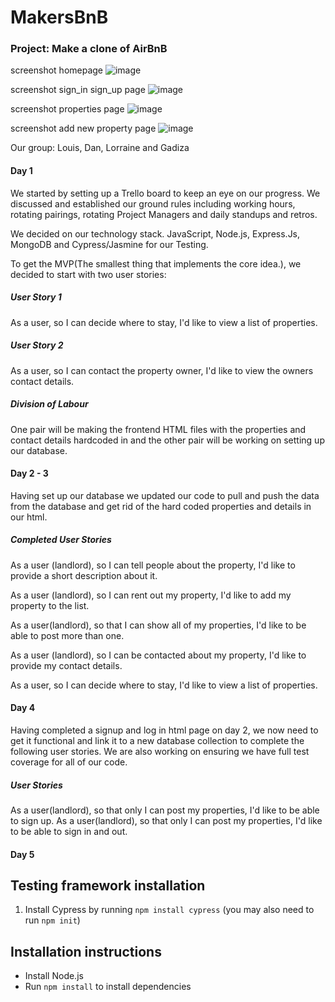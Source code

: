 # MakersBnB


### Project: Make a clone of AirBnB
screenshot homepage
![image](https://user-images.githubusercontent.com/33194929/39360444-2b6a88ec-4a16-11e8-8cce-54fb1b8fcf07.png)

screenshot sign_in sign_up page
![image](https://user-images.githubusercontent.com/33194929/39360574-c2a48eba-4a16-11e8-8349-0cdd248adb49.png)

screenshot properties page
![image](https://user-images.githubusercontent.com/33194929/39360653-f99bfc50-4a16-11e8-8c16-d18094e5dd43.png)

screenshot add new property page
![image](https://user-images.githubusercontent.com/33194929/39360675-163b4d3e-4a17-11e8-9d8a-71aae8e29252.png)

Our group: Louis, Dan, Lorraine and Gadiza

#### Day 1

We started by setting up a Trello board to keep an eye on our progress. We discussed and established our ground rules including working hours, rotating pairings, rotating Project Managers and daily standups and retros.

We decided on our technology stack. JavaScript, Node.js, Express.Js, MongoDB and Cypress/Jasmine for our Testing.

To get the MVP(The smallest thing that implements the core idea.), we decided to start with two user stories:

##### User Story 1

As a user, so I can decide where to stay, I'd like to view a list of properties.

##### User Story 2

As a user, so I can contact the property owner, I'd like to view the owners contact details.

##### Division of Labour

One pair will be making the frontend HTML files with the properties and contact details hardcoded in and the other pair will be working on setting up our database.


#### Day 2 - 3

Having set up our database we updated our code to pull and push the data from the database and get rid of the hard coded properties and details in our html.

##### Completed User Stories

As a user (landlord), so I can tell people about the property, I'd like to provide a short description about it.

As a user (landlord), so I can rent out my property, I'd like to add my property to the list.

As a user(landlord), so that I can show all of my properties, I'd like to be able to post more than one.

As a user (landlord), so I can be contacted about my property, I'd like to provide my contact details.

As a user, so I can decide where to stay, I'd like to view a list of properties.

#### Day 4

Having completed a signup and log in html page on day 2, we now need to get it functional and link it to a new database collection to complete the following user stories. We are also working on ensuring we have full test coverage for all of our code.

##### User Stories

As a user(landlord), so that only I can post my properties, I'd like to be able to sign up.
As a user(landlord), so that only I can post my properties, I'd like to be able to sign in and out.

#### Day 5




Testing framework installation
-----

1. Install Cypress by running `npm install cypress` (you may also need to run `npm init`)


Installation instructions
-----

- Install Node.js
- Run `npm install` to install dependencies
